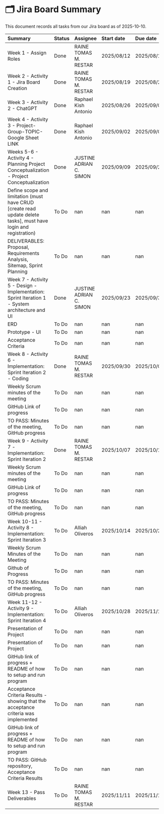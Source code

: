 # 🗂️ Jira Board Summary

This document records all tasks from our Jira board as of 2025-10-10.

| Summary                                                                                                          | Status   | Assignee                | Start date   | Due date   |
|:-----------------------------------------------------------------------------------------------------------------|:---------|:------------------------|:-------------|:-----------|
| Week 1 - Assign Roles                                                                                            | Done     | RAINE TOMAS M. RESTAR   | 2025/08/12   | 2025/08/19 |
| Week 2 - Activity 1 - Jira Board Creation                                                                        | Done     | RAINE TOMAS M. RESTAR   | 2025/08/19   | 2025/08/26 |
| Week 3 - Activity 2 - ChatGPT                                                                                    | Done     | Raphael Kish Antonio    | 2025/08/26   | 2025/09/02 |
| Week 4 - Activity 3 - Project-Group-TOPIC-Google Sheet LINK                                                      | Done     | Raphael Kish Antonio    | 2025/09/02   | 2025/09/09 |
| Weeks 5-6 - Activity 4 - Planning Project Conceptualization - Project Conceptualization                          | Done     | JUSTINE ADRIAN C. SIMON | 2025/09/09   | 2025/09/23 |
| Define scope and limitation (must have CRUD [create read update delete tasks], must have login and registration) | To Do    | nan                     | nan          | nan        |
| DELIVERABLES: Proposal, Requirements Analysis, Sitemap, Sprint Planning                                          | To Do    | nan                     | nan          | nan        |
| Week 7 - Activity 5 - Design - Implementation: Sprint Iteration 1 - System architecture and UI                   | Done     | JUSTINE ADRIAN C. SIMON | 2025/09/23   | 2025/09/30 |
| ERD                                                                                                              | To Do    | nan                     | nan          | nan        |
| Prototype - UI                                                                                                   | To Do    | nan                     | nan          | nan        |
| Acceptance Criteria                                                                                              | To Do    | nan                     | nan          | nan        |
| Week 8 - Activity 6 - Implementation: Sprint Iteration 2 - Coding                                                | Done     | RAINE TOMAS M. RESTAR   | 2025/09/30   | 2025/10/07 |
| Weekly Scrum minutes of the meeting                                                                              | To Do    | nan                     | nan          | nan        |
| GitHub Link of progress                                                                                          | To Do    | nan                     | nan          | nan        |
| TO PASS: Minutes of the meeting, GitHub progress                                                                 | To Do    | nan                     | nan          | nan        |
| Week 9 - Activity 7 -Implementation: Sprint Iteration 2                                                          | Done     | RAINE TOMAS M. RESTAR   | 2025/10/07   | 2025/10/14 |
| Weekly Scrum minutes of the meeting                                                                              | To Do    | nan                     | nan          | nan        |
| GitHub Link of progress                                                                                          | To Do    | nan                     | nan          | nan        |
| TO PASS: Minutes of the meeting, GitHub progress                                                                 | To Do    | nan                     | nan          | nan        |
| Week 10-11 - Activity 8 - Implementation: Sprint Iteration 3                                                     | To Do    | Alliah Oliveros         | 2025/10/14   | 2025/10/28 |
| Weekly Scrum Minutes of the Meeting                                                                              | To Do    | nan                     | nan          | nan        |
| Github of Progress                                                                                               | To Do    | nan                     | nan          | nan        |
| TO PASS: Minutes of the meeting, GitHub progress                                                                 | To Do    | nan                     | nan          | nan        |
| Week 11-12 - Activity 9 - Implementation: Sprint Iteration 4                                                     | To Do    | Alliah Oliveros         | 2025/10/28   | 2025/11/11 |
| Presentation of Project                                                                                          | To Do    | nan                     | nan          | nan        |
| Presentation of Project                                                                                          | To Do    | nan                     | nan          | nan        |
| GitHub link of progress + README of how to setup and run program                                                 | To Do    | nan                     | nan          | nan        |
| Acceptance Criteria Results - showing that the acceptance criteria was implemented                               | To Do    | nan                     | nan          | nan        |
| GitHub link of progress + README of how to setup and run program                                                 | To Do    | nan                     | nan          | nan        |
| TO PASS: GitHub repository, Acceptance Criteria Results                                                          | To Do    | nan                     | nan          | nan        |
| Week 13 - Pass Deliverables                                                                                      | To Do    | RAINE TOMAS M. RESTAR   | 2025/11/11   | 2025/11/18 |